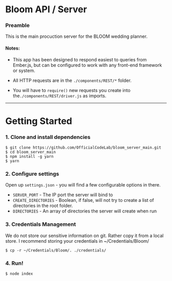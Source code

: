 # Bloom API / Server


### Preamble

This is the main procuction server for the BLOOM wedding planner.

#### Notes:
- This app has been designed to respond easiest to queries from Ember.js,
but can be configured to work with any front-end framework or system.

- All HTTP requests are in the `./components/REST/*` folder.

- You will have to  `require()` new requests you create into the`./components/REST/driver.js` as imports.

-----

# Getting Started

### 1. Clone and install dependencies

    $ git clone https://github.com/OfficialCodeLab/bloom_server_main.git
    $ cd bloom_server_main
    $ npm install -g yarn
    $ yarn

### 2. Configure settings

Open up `settings.json` - you will find a few configurable options in there.

- `SERVER_PORT` - The IP port the server will bind to
- `CREATE_DIRECTORIES` - Boolean, if false, will not try to create a list of directories in the root folder.
- `DIRECTORIES` - An array of directories the server will create when run

### 3. Credentials Management

We do not store our sensitive information on git. Rather copy it from a local store. I recommend storing your credentials in ~/Credentials/Bloom/

    $ cp -r ~/Credentials/Bloom/. ./credentials/

### 4. Run!

    $ node index
